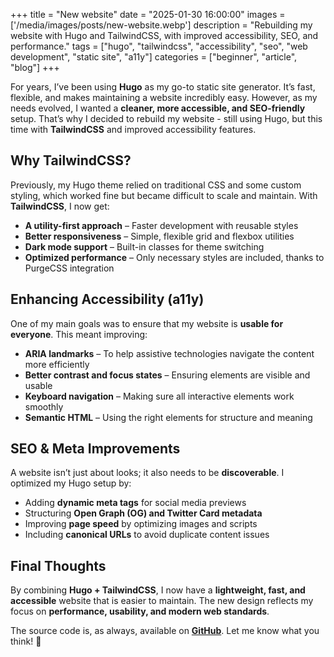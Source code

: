 +++
title = "New website"
date = "2025-01-30 16:00:00"
images = ['/media/images/posts/new-website.webp']
description = "Rebuilding my website with Hugo and TailwindCSS, with improved accessibility, SEO, and performance."
tags = ["hugo", "tailwindcss", "accessibility", "seo", "web development", "static site", "a11y"]
categories = ["beginner", "article", "blog"]
+++

For years, I’ve been using **Hugo** as my go-to static site generator. It’s fast, flexible, and makes maintaining a website incredibly easy. However, as my needs evolved, I wanted a **cleaner, more accessible, and SEO-friendly** setup. That’s why I decided to rebuild my website - still using Hugo, but this time with **TailwindCSS** and improved accessibility features.  

## Why TailwindCSS?  

Previously, my Hugo theme relied on traditional CSS and some custom styling, which worked fine but became difficult to scale and maintain. With **TailwindCSS**, I now get:  

- **A utility-first approach** – Faster development with reusable styles  
- **Better responsiveness** – Simple, flexible grid and flexbox utilities  
- **Dark mode support** – Built-in classes for theme switching  
- **Optimized performance** – Only necessary styles are included, thanks to PurgeCSS integration  

## Enhancing Accessibility (a11y)  

One of my main goals was to ensure that my website is **usable for everyone**. This meant improving:  

- **ARIA landmarks** – To help assistive technologies navigate the content more efficiently  
- **Better contrast and focus states** – Ensuring elements are visible and usable  
- **Keyboard navigation** – Making sure all interactive elements work smoothly  
- **Semantic HTML** – Using the right elements for structure and meaning  

## SEO & Meta Improvements  

A website isn’t just about looks; it also needs to be **discoverable**. I optimized my Hugo setup by:  

- Adding **dynamic meta tags** for social media previews  
- Structuring **Open Graph (OG) and Twitter Card metadata**  
- Improving **page speed** by optimizing images and scripts  
- Including **canonical URLs** to avoid duplicate content issues  

## Final Thoughts  

By combining **Hugo + TailwindCSS**, I now have a **lightweight, fast, and accessible** website that is easier to maintain. The new design reflects my focus on **performance, usability, and modern web standards**.  

The source code is, as always, available on **[GitHub](https://github.com/AnXh3L0)**. Let me know what you think! 🚀  
